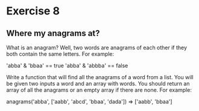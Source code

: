 # Exercise 8

## Where my anagrams at?

What is an anagram? Well, two words are anagrams of each other if they both contain the same letters. For example:

'abba' & 'bbaa' == true
'abba' & 'abbba' == false

Write a function that will find all the anagrams of a word from a list. You will be given two inputs a word and an array with words. You should return an array of all the anagrams or an empty array if there are none. For example:

anagrams('abba', ['aabb', 'abcd', 'bbaa', 'dada']) => ['aabb', 'bbaa']
